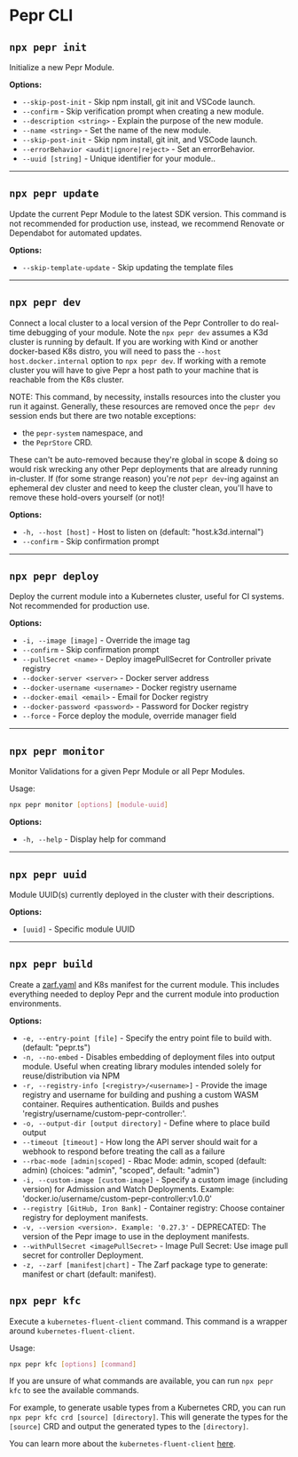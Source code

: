 # Pepr CLI

## `npx pepr init`

Initialize a new Pepr Module.

**Options:**

- `--skip-post-init` - Skip npm install, git init and VSCode launch.
- `--confirm` - Skip verification prompt when creating a new module.
- `--description <string>` - Explain the purpose of the new module.
- `--name <string>` - Set the name of the new module.
- `--skip-post-init` - Skip npm install, git init, and VSCode launch.
- `--errorBehavior <audit|ignore|reject>` - Set an errorBehavior.
- `--uuid [string]` - Unique identifier for your module..
---

## `npx pepr update`

Update the current Pepr Module to the latest SDK version. This command is not recommended for production use, instead, we recommend Renovate or Dependabot for automated updates.

**Options:**

- `--skip-template-update` - Skip updating the template files

---

## `npx pepr dev`

Connect a local cluster to a local version of the Pepr Controller to do real-time debugging of your module. Note the `npx pepr dev` assumes a K3d cluster is running by default. If you are working with Kind or another docker-based K8s distro, you will need to pass the `--host host.docker.internal` option to `npx pepr dev`. If working with a remote cluster you will have to give Pepr a host path to your machine that is reachable from the K8s cluster.

NOTE: This command, by necessity, installs resources into the cluster you run it against.  Generally, these resources are removed once the `pepr dev` session ends but there are two notable exceptions:

- the `pepr-system` namespace, and
- the `PeprStore` CRD.

These can't be auto-removed because they're global in scope & doing so would risk wrecking any other Pepr deployments that are already running in-cluster.  If (for some strange reason) you're _not_ `pepr dev`-ing against an ephemeral dev cluster and need to keep the cluster clean, you'll have to remove these hold-overs yourself (or not)!

**Options:**

- `-h, --host [host]` - Host to listen on (default: "host.k3d.internal")
- `--confirm` - Skip confirmation prompt

---

## `npx pepr deploy`

Deploy the current module into a Kubernetes cluster, useful for CI systems. Not recommended for production use.

**Options:**

- `-i, --image [image]` - Override the image tag
- `--confirm` - Skip confirmation prompt
- `--pullSecret <name>` - Deploy imagePullSecret for Controller private registry
- `--docker-server <server>` - Docker server address
- `--docker-username <username>` - Docker registry username
- `--docker-email <email>` - Email for Docker registry
- `--docker-password <password>` - Password for Docker registry
- `--force` - Force deploy the module, override manager field

---

## `npx pepr monitor`

Monitor Validations for a given Pepr Module or all Pepr Modules.

Usage:

```bash
npx pepr monitor [options] [module-uuid]
```

**Options:**

- `-h, --help` - Display help for command

---

## `npx pepr uuid`

Module UUID(s) currently deployed in the cluster with their descriptions.

**Options:**

- `[uuid]` - Specific module UUID

---

## `npx pepr build`

Create a [zarf.yaml](https://zarf.dev) and K8s manifest for the current module. This includes everything needed to deploy Pepr and the current module into production environments.

**Options:**

- `-e, --entry-point [file]` - Specify the entry point file to build with. (default: "pepr.ts")
- `-n, --no-embed` - Disables embedding of deployment files into output module. Useful when creating library modules intended solely for reuse/distribution via NPM
- `-r, --registry-info [<registry>/<username>]` - Provide the image registry and username for building and pushing a custom WASM container. Requires authentication. Builds and pushes 'registry/username/custom-pepr-controller:<current-version>'.
- `-o, --output-dir [output directory]` - Define where to place build output
- `--timeout [timeout]` - How long the API server should wait for a webhook to respond before treating the call as a failure
- `--rbac-mode [admin|scoped]` - Rbac Mode: admin, scoped (default: admin) (choices: "admin", "scoped", default: "admin")
- `-i, --custom-image [custom-image]` - Specify a custom image (including version) for Admission and Watch Deployments. Example: 'docker.io/username/custom-pepr-controller:v1.0.0'
- `--registry [GitHub, Iron Bank]` - Container registry: Choose container registry for deployment manifests.
- `-v, --version <version>. Example: '0.27.3'` - DEPRECATED: The version of the Pepr image to use in the deployment manifests.
- `--withPullSecret <imagePullSecret>` - Image Pull Secret: Use image pull secret for controller Deployment.
- `-z, --zarf [manifest|chart]` - The Zarf package type to generate: manifest or chart (default: manifest).

## `npx pepr kfc`

Execute a `kubernetes-fluent-client` command. This command is a wrapper around `kubernetes-fluent-client`.

Usage:

```bash
npx pepr kfc [options] [command]
```

If you are unsure of what commands are available, you can run `npx pepr kfc` to see the available commands.

For example, to generate usable types from a Kubernetes CRD, you can run `npx pepr kfc crd [source] [directory]`. This will generate the types for the `[source]` CRD and output the generated types to the `[directory]`.

You can learn more about the `kubernetes-fluent-client` [here](https://github.com/defenseunicorns/kubernetes-fluent-client).
